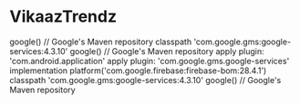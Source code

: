 # VikaazTrendz
google()  // Google's Maven repository
classpath 'com.google.gms:google-services:4.3.10'
google()  // Google's Maven repository
apply plugin: 'com.android.application'
apply plugin: 'com.google.gms.google-services'
implementation platform('com.google.firebase:firebase-bom:28.4.1')
classpath 'com.google.gms:google-services:4.3.10'
google()  // Google's Maven repository
